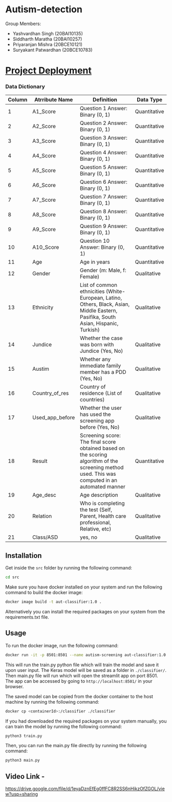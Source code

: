 # Autism-detection

Group Members:
- Yashvardhan Singh (20BAI10135)
- Siddharth Maratha (20BAI10257)
- Priyaranjan Mishra (20BCE10121)
- Suryakant Patwardhan (20BCE10783)

# [Project Deployment](https://autism-detection.streamlit.app/)

### Data Dictionary 

| Column   | Atrribute Name  	| Definition                                                                                                                                          | Data Type    |
|----------|--------------------|-----------------------------------------------------------------------------------------------------------------------------------------------------|--------------|
| 1        | A1_Score        	| Question 1 Answer: Binary (0, 1)                                                                                                                    | Quantitative |
| 2        | A2_Score        	| Question 2 Answer: Binary (0, 1)                                                                                                                    | Quantitative |
| 3        | A3_Score        	| Question 3 Answer: Binary (0, 1)                                                                                                                    | Quantitative |
| 4        | A4_Score        	| Question 4 Answer: Binary (0, 1)                                                                                                                    | Quantitative |
| 5        | A5_Score        	| Question 5 Answer: Binary (0, 1)                                                                                                                    | Quantitative |
| 6        | A6_Score        	| Question 6 Answer: Binary (0, 1)                                                                                                                    | Quantitative |
| 7        | A7_Score        	| Question 7 Answer: Binary (0, 1)                                                                                                                    | Quantitative |
| 8        | A8_Score        	| Question 8 Answer: Binary (0, 1)                                                                                                                    | Quantitative |
| 9        | A9_Score        	| Question 9 Answer: Binary (0, 1)                                                                                                                    | Quantitative |
| 10       | A10_Score       	| Question 10 Answer: Binary (0,   1)                                                                                                                 | Quantitative |
| 11       | Age             	| Age in years                                                                                                                                        | Quantitative |
| 12       | Gender          	| Gender (m: Male, f: Female)                                                                                                                         | Qualitative  |
| 13       | Ethnicity       	| List of common ethnicities   (White-European, Latino, Others, Black, Asian, Middle Eastern, Pasifika,   South Asian, Hispanic, Turkish)             | Qualitative  |
| 14       | Jundice         	| Whether the case was born with   Jundice (Yes, No)                                                                                                  | Qualitative  |
| 15       | Austim          	| Whether any immediate family   member has a PDD (Yes, No)                                                                                           | Qualitative  |
| 16       | Country_of_res  	| Country of residence (List of   countries)                                                                                                          | Qualitative  |
| 17       | Used_app_before 	| Whether the user has used the   screening app before (Yes, No)                                                                                      | Qualitative  |
| 18       | Result          	| Screening score: The final score   obtained based on the scoring algorithm of the screening method used. This   was computed in an automated manner | Quantitative |
| 19       | Age_desc        	| Age description                                                                                                                                     | Qualitative  |
| 20       | Relation        	| Who is completing the test   (Self, Parent, Health care professional, Relative, etc)                                                                | Qualitative  |
| 21       | Class/ASD       	| yes, no                                                                                                                                             | Qualitative  |


## Installation

Get inside the `src` folder by running the following command:
```bash
cd src
```

Make sure you have docker installed on your system and run the following command to build the docker image:
```bash
docker image build -t aut-classifier:1.0 .
```

Alternatively you can install the required packages on your system from the requirements.txt file.

## Usage

To run the docker image, run the following command:
```bash
docker run -it -p 8501:8501 --name autism-screening aut-classifier:1.0
```
This will run the train.py python file which will train the model and save it upon user input. The Keras model will be saved as a folder in `./classifier/`.
Then main.py file will run which will open the streamlit app on port 8501. The app can be accessed by going to `http://localhost:8501/` in your browser.

The saved model can be copied from the docker container to the host machine by running the following command:
```bash
docker cp <containerId>:/classifier ./classifier
```

If you had downloaded the required packages on your system manually, you can train the model by running the following command:
```bash
python3 train.py
```
Then, you can run the main.py file directly by running the following command:
```bash
python3 main.py
```

## Video Link - 
https://drive.google.com/file/d/1eyaDznEfEg0ffFC8R2SS6nHikzOfZGOL/view?usp=sharing
